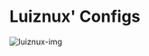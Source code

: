 Luiznux' Configs
=================================


![luiznux-img](https://github.com/luiznux/luiznux-config/blob/master/images/screenshot.png)






